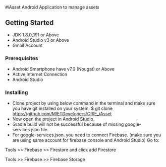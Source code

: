 #iAsset
Android Application to manage assets

## Getting Started
- JDK 1.8.0_191 or Above
- Android Studio v3 or Above
- Gmail Account

### Prerequisites
- Android Smartphone have v7.0 (Nougat) or Above
- Active Internet Connection
- Android Studio


### Installing
- Clone project by using below command in the terminal and make sure you have git installed on your system:
$ git clone https://github.com/MIETDevelopers/CRIE_iAsset
- Now open the project in Android Studio.
- Gradle build will not be successful because of missing google-services.json file.
- For google-services.json, you need to connect Firebase. (make sure you are using same account for firebase console and Android Studio)
Go to:

Tools >> Firebase >> Firestore and click add Firestore

Tools >> Firebase >> Firebase Storage
